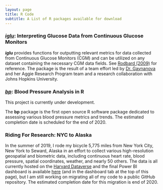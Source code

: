 ```yaml
---
layout: page
title: R Code
subtitle: A List of R packages available for download
---
```


### *[iglu](https://github.com/irinagain/iglu)*: Interpreting Glucose Data from Continuous Glucose Monitors
***iglu*** provides functions for outputting relevant metrics for data collected from Continuous Glucose Monitors (CGM) and can be utilized on any dataset containing the necessary CGM data fields. See [Rodbard (2009)](https://www.liebertpub.com/doi/10.1089/dia.2008.0132) for reference. The package is the result of a team effort led by [Dr. Gaynanova](https://github.com/irinagain) and her Aggie Research Program team and a research collaboration with Johns Hopkins University.

### ***[bp](https://github.com/johnschwenck/bp)***: Blood Pressure Analysis in R
This project is currently under development.

The **bp** package is the first open source R software package dedicated to assessing various blood pressure metrics and trends. The estimated completion date is scheduled for the end of 2020.

### Riding For Research: NYC to Alaska
In the summer of 2019, I rode my bicycle 5,775 miles from New York City, New York to Seward, Alaska in an effort to collect various high-resolution geospatial and biometric data, including continuous heart rate, blood pressure, spatial coordinates, weather, and nearly 50 others. The data is all currently hosted on the [Harvard Dataverse](https://dataverse.harvard.edu/dataverse/r4r) and the final Power BI dashboard is available [here](https://app.powerbi.com/view?r=eyJrIjoiYjdmYTAzMmEtZjllZS00Mzg4LTljZDMtMTQ1Y2EyODJkNmQ1IiwidCI6IjY4ZjM4MWUzLTQ2ZGEtNDdiOS1iYTU3LTZmMzIyYjhmMGRhMSIsImMiOjN9) (and in the dashboard tab at the top of this page), but I am still working on migrating all of my code to a public GitHub repository. The estimated completion date for this migration is end of 2020. 
